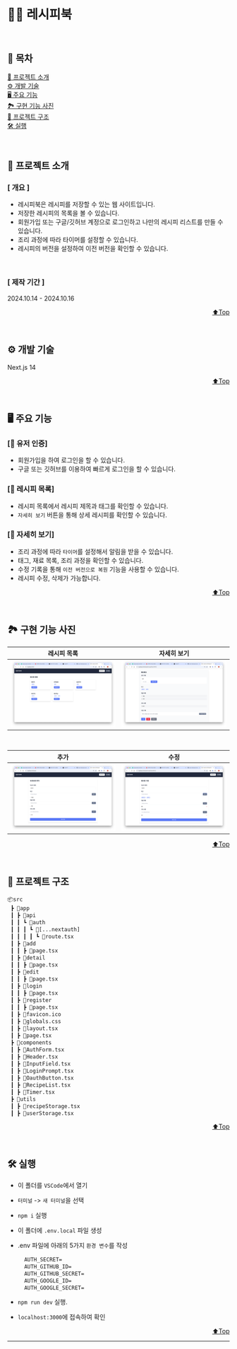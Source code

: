 # <span id="top">🧑‍🍳 레시피북</span>

<br>

## <span>📍 목차 </span>

[📜 프로젝트 소개](#intro)<br>
[⚙️ 개발 기술](#development)<br>
[🖥️ 주요 기능](#main-feature)<br>
[🏞️ 구현 기능 사진](#feature-img)<br>
[📂 프로젝트 구조](#structure)<br>
[🛠 실행](#run-deploy)<br>


<br>

## <span id="intro">📜 프로젝트 소개</span>

### [ 개요 ]

- 레시피북은 레시피를 저장할 수 있는 웹 사이트입니다.
- 저장한 레시피의 목록을 볼 수 있습니다.
- 회원가입 또는 구글/깃허브 계정으로 로그인하고 나만의 레시피 리스트를 만들 수 있습니다.
- 조리 과정에 따라 타이머를 설정할 수 있습니다.
- 레시피의 버전을 설정하여 이전 버전을 확인할 수 있습니다.

<br>

### [ 제작 기간 ]

2024.10.14 - 2024.10.16

<p align="right"><a href="#top">⬆️Top</a></p>


<br>

## <span id="development">⚙️ 개발 기술</span>

Next.js 14

<p align="right"><a href="#top">⬆️Top</a></p>



<br>

## <span id="main-feature">🖥️ 주요 기능</span>

### [👤 유저 인증]

- 회원가입을 하여 로그인을 할 수 있습니다.
- 구글 또는 깃허브를 이용하여 빠르게 로그인을 할 수 있습니다.

### [📜 레시피 목록]

- 레시피 목록에서 레시피 제목과 태그를 확인할 수 있습니다.
- `자세히 보기` 버튼을 통해 상세 레시피를 확인할 수 있습니다.

### [🧾 자세히 보기]

- 조리 과정에 따라 `타이머`를 설정해서 알림을 받을 수 있습니다.
- 태그, 재료 목록, 조리 과정을 확인할 수 있습니다.
- 수정 기록을 통해 `이전 버전으로 복원` 기능을 사용할 수 있습니다.
- 레시피 수정, 삭제가 가능합니다.

<p align="right"><a href="#top">⬆️Top</a></p>


<br>

## <span id="feature-img">🏞️ 구현 기능 사진</span>

| <center>레시피 목록</center>                            | <center>자세히 보기</center>                            |
| ------------------------------------------------------- | ------------------------------------------------------- |
| <img src="readmeImg/레시피 목록.png" alt="캡쳐 이미지"> | <img src="readmeImg/자세히 보기.png" alt="캡쳐 이미지"> |

<br />

| <center>추가</center>                            | <center>수정</center>                            |
| ------------------------------------------------ | ------------------------------------------------ |
| <img src="readmeImg/추가.png" alt="캡쳐 이미지"> | <img src="readmeImg/수정.png" alt="캡쳐 이미지"> |

<p align="right"><a href="#top">⬆️Top</a></p>


<br>

## <span id="structure">📂 프로젝트 구조</span>

```
📦src
 ┣ 📂app
 ┃ ┣ 📂api
 ┃ ┃ ┗ 📂auth
 ┃ ┃ ┃ ┗ 📂[...nextauth]
 ┃ ┃ ┃ ┃ ┗ 📜route.tsx
 ┃ ┣ 📂add
 ┃ ┃ ┣ 📜page.tsx
 ┃ ┣ 📂detail
 ┃ ┃ ┣ 📜page.tsx
 ┃ ┣ 📂edit
 ┃ ┃ ┣ 📜page.tsx
 ┃ ┣ 📂login
 ┃ ┃ ┣ 📜page.tsx
 ┃ ┣ 📂register
 ┃ ┃ ┣ 📜page.tsx
 ┃ ┣ 📜favicon.ico
 ┃ ┣ 📜globals.css
 ┃ ┣ 📜layout.tsx
 ┃ ┣ 📜page.tsx
 ┣ 📂components
 ┃ ┣ 📜AuthForm.tsx
 ┃ ┣ 📜Header.tsx
 ┃ ┣ 📜InputField.tsx
 ┃ ┣ 📜LoginPrompt.tsx
 ┃ ┣ 📜OauthButton.tsx
 ┃ ┣ 📜RecipeList.tsx
 ┃ ┣ 📜Timer.tsx
 ┣ 📂utils
 ┃ ┣ 📜recipeStorage.tsx
 ┃ ┣ 📜userStorage.tsx

```

<p align="right"><a href="#top">⬆️Top</a></p>


<br>

## <span id="run-deploy">🛠 실행</span>

- 이 폴더를 `VSCode`에서 열기
- `터미널` -> `새 터미널`을 선택
- `npm i` 실행
- 이 폴더에 `.env.local` 파일 생성
- .env 파일에 아래의 5가지 `환경 변수`를 작성

  ```dosini
    AUTH_SECRET=
    AUTH_GITHUB_ID=
    AUTH_GITHUB_SECRET=
    AUTH_GOOGLE_ID=
    AUTH_GOOGLE_SECRET=

  ```

- `npm run dev` 실행.
- `localhost:3000`에 접속하여 확인

<p align="right"><a href="#top">⬆️Top</a></p>

---

<br>

